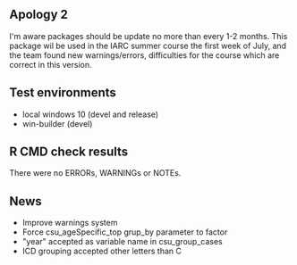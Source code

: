 ## Apology 2
I'm aware packages should be update no more than every 1-2 months. 
This package wil be used in the IARC summer course the first week of July, and the team found new warnings/errors, 
difficulties for the course which are correct in this version.

## Test environments
* local windows 10 (devel and release)
* win-builder (devel)

## R CMD check results
There were no ERRORs, WARNINGs or NOTEs. 

## News
* Improve warnings system
* Force csu_ageSpecific_top grup_by parameter to factor
* "year" accepted as variable name in csu_group_cases
* ICD grouping accepted other letters than C